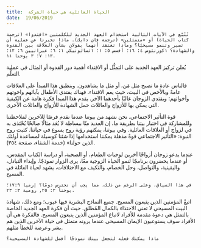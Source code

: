 ```yaml
---
title:  الحياة العائلية هي حياة الشركة
date:  19/06/2019
---
```


`تَتَبَّع في الآيات التالية استخدام العهد الجديد للكلمتين «اقتدوا» (ترجمة كتاب الحياة) أو «متمثلين» (ترجمة فان دايك). ماذا تخبرنا عن عملية أن تصير وتنمو مسيحيًا؟ وماذا تعتقد أنهما يقولان بشأن العلاقة بين القدوة والشهادة؟ ١كورنثوس ٤: ١٦؛ أفسس ٥: ١؛ ١تسالونيكي ١: ٦؛ عبرانيين ٦: ١٢؛ ١٣: ٧؛ ٣ يوحنا ١١.`

يُعلن تركيز العهد الجديد على التمثُّل أو الاقتداء أهمية دور القدوة أو المثال في عملية التعلُّم.

فالناس عادة ما تصبح مثل مَن، أو مثل ما يشاهدون. وينطبق هذا المبدأ على العلاقات عامةً وبالأخص في البيت، حيث يعم الاقتداء. فهناك يقتدي الأطفال بآبائهم واخوتهم وأخواتهم؛ ويقتدي الزوجان غالبًا  بأحدهما الآخر. يقدم هذا المبدأ فكرة هامة عن الكيفية التي يمكن بها للأزواج والعائلات حمل الشهادة للأزواج والعائلات الأخرى.

قوة التأثير الاجتماعي. نحن نشهد من بيوتنا عندما نقدم فرصًا للآخرين لملاحظتنا وللمشاركة في اختبار بيتنا بطريقة ما، إن العديد منّا ببساطة لا يُعَد مثالًا صالحًا يُحْتَذى به في لزواج أو العلاقات العائلية. وفي بيوتنا، يمكنهم رؤية روح يسوع في حياتنا. كتبت روح النبوة: «التأثير الاجتماعي قوةٌ مذهلة يمكننا استخدامها إذا شئنا كوسيلة لمساعدة أولئك الذين حولنا» (خدمة الشفاء، صفحة ٣٥٤).

عندما يدعو زوجان أزواجًا آخرين لوجبات الطعام، أو الصحبة، أو دراسة الكتاب المقدس، أو عندما يحضرون برنامجًا لنمو الحياة الزوجية معًا، يرى الزوار نموذجًا. وإبداء التبادل، واليقينية، والتواصل، وحل الخصام، والتكيف مع الاختلافات، يشهد لحياة العائلة في المسيح.

`في هذا السياق، وعلى الرغم من ذلك، مما يجب أن نحترس دومًا؟ إرميا ١٧:٩؛ يوحنا ٢: ٢٥, رومية ٣: ٢٣.`

اتبعْ المؤمنين الذين يتبعون المسيح. جميع النماذج البشرية فيها عيوب؛ ومع ذلك، شهادة البيت المسيحي لا تعني الاحتذاء بالكمال المُطلق. حيث أن فكرة العهد الجديد الخاصة بالتمثل هي دعوة مقدمة للأفراد لاتباع المؤمنين الذين يتبعون المسيح. فالفكرة هي أن الأفراد سوف يستوعبون الإيمان المسيحي عندما يرونه متمثل في حياة الآخرين الذين هم بشر وعرضة للخطأ مثلهم.

`ماذا يمكنك فعله لتجعل بيتك نموذجًا أفضل للشهادة المسيحية؟`